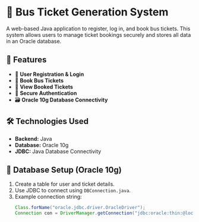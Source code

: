 # 🚌 Bus Ticket Generation System

A web-based Java application to register, log in, and book bus tickets. This system allows users to manage ticket bookings securely and stores all data in an Oracle database.

## 🚀 Features

- 👤 **User Registration & Login**
- 🎫 **Book Bus Tickets**
- 🧾 **View Booked Tickets**
- 🔐 **Secure Authentication**
- 🗃️ **Oracle 10g Database Connectivity**

## 🛠️ Technologies Used

- **Backend:** Java 
- **Database:** Oracle 10g
- **JDBC:** Java Database Connectivity


## 💾 Database Setup (Oracle 10g)

1. Create a table for user and ticket details.
2. Use JDBC to connect using `DBConnection.java`.
3. Example connection string:
   ```java
   Class.forName("oracle.jdbc.driver.OracleDriver");
   Connection con = DriverManager.getConnection("jdbc:oracle:thin:@localhost:1521:xe", "username", "password");


